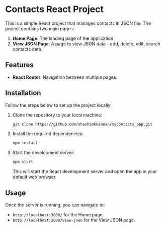 # Contacts React Project

This is a simple React project that manages contacts in JSON file. The project contains two main pages:

1. **Home Page**: The landing page of the application.
2. **View JSON Page**: A page to view JSON data - add, delete, edit, search contacts data.


## Features

- **React Router**: Navigation between multiple pages.

## Installation

Follow the steps below to set up the project locally:

1. Clone the repository to your local machine:
   ```bash
   git clone https://github.com/shashankkannan/mycontacts_app.git

2. Install the required dependencies:
   ```bash
   npm install
   ```

3. Start the development server:
   ```bash
   npm start
   ```

   This will start the React development server and open the app in your default web browser.

## Usage

Once the server is running, you can navigate to:

- `http://localhost:3000/` for the Home page.
- `http://localhost:3000/view-json` for the View JSON page.
